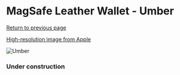 # MagSafe Leather Wallet - Umber

[Return to previous page](/wallet)

[High-resolution image from Apple](https://store.storeimages.cdn-apple.com/8756/as-images.apple.com/is/MPPX3?wid=4500&hei=4500&fmt=png)

<div style="width: 384px"><img src="/everypreview/MPPX3.png" alt="Umber"></div>

### Under construction
